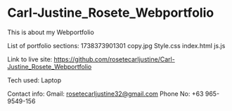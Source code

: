 # Carl-Justine_Rosete_Webportfolio
This is about my Webportfolio

List of portfolio sections:
    1738373901301 copy.jpg
    Style.css
    index.html
    js.js

Link to live site: https://github.com/rosetecarljustine/Carl-Justine_Rosete_Webportfolio

Tech used: Laptop

Contact info:
    Gmail: rosetecarljustine32@gmail.com
    Phone No: +63 965-9549-156
